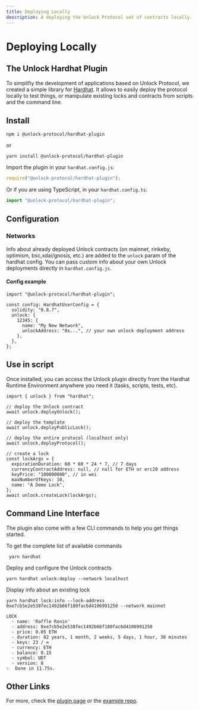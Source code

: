 ```yaml
---
title: Deploying Locally
description: A deploying the Unlock Protocol set of contracts locally.
---
```

# Deploying Locally

## The Unlock Hardhat Plugin

To simplifiy the development of applications based on Unlock Protocol, we created a simple library for [Hardhat](https://hardhat.org/). It allows to easily deploy the protocol locally to test things, or manipulate existing locks and contracts from scripts and the command line.

## Install

```shell
npm i @unlock-protocol/hardhat-plugin
```

or

```shell
yarn install @unlock-protocol/hardhat-plugin
```

Import the plugin in your `hardhat.config.js`:

```js
require("@unlock-protocol/hardhat-plugin");
```

Or if you are using TypeScript, in your `hardhat.config.ts`:

```ts
import "@unlock-protocol/hardhat-plugin";
```

## Configuration

### Networks

Info about already deployed Unlock contracts (on mainnet, rinkeby, optimism, bsc,xdai/gnosis, etc.) are added to the `unlock` param of the hardhat config. You can pass custom info about your own Unlock deployments directly in `hardhat.config.js`.

#### Config example

```solidity
import "@unlock-protocol/hardhat-plugin";

const config: HardhatUserConfig = {
  solidity: "0.8.7",
  unlock: {
    12345: {
      name: "My New Network",
      unlockAddress: "0x...", // your own unlock deployment address
    },
  },
};
```

## Use in script

Once installed, you can access the Unlock plugin directly from the Hardhat Runtime Environment
anywhere you need it (tasks, scripts, tests, etc).

```solidity
import { unlock } from "hardhat";

// deploy the Unlock contract
await unlock.deployUnlock();

// deploy the template
await unlock.deployPublicLock();

// deploy the entire protocol (localhost only)
await unlock.deployProtocol();

// create a lock
const lockArgs = {
  expirationDuration: 60 * 60 * 24 * 7, // 7 days
  currencyContractAddress: null, // null for ETH or erc20 address
  keyPrice: "100000000", // in wei
  maxNumberOfKeys: 10,
  name: "A Demo Lock",
};
await unlock.createLock(lockArgs);
```

## Command Line Interface

The plugin also come with a few CLI commands to help you get things started.

To get the complete list of available commands
```shell
 yarn hardhat
```

Deploy and configure the Unlock contracts
```shell
yarn hardhat unlock:deploy --network localhost
```

Display info about an existing lock
```shell
yarn hardhat lock:info --lock-address 0xe7cb5e2e538fec1492b66f180fac6d4106991250 --network mainnet

LOCK
  - name: 'Raffle Ronin'
  - address: 0xe7cb5e2e538fec1492b66f180fac6d4106991250
  - price: 0.05 ETH
  - duration: 82 years, 1 month, 2 weeks, 5 days, 1 hour, 30 minutes
  - keys: 23 / ∞
  - currency: ETH
  - balance: 0.15
  - symbol: UDT
  - version: 8
✨  Done in 11.75s.

```

## Other Links

For more, check the [plugin page](https://github.com/unlock-protocol/hardhat-plugin-example) or the [example repo](https://github.com/unlock-protocol/hardhat-plugin-example).
